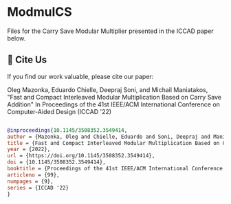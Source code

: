 # ModmulCS
Files for the Carry Save Modular Multiplier presented in the ICCAD paper below.

## 📜 Cite Us

If you find our work valuable, please cite our paper:

Oleg Mazonka, Eduardo Chielle, Deepraj Soni, and Michail Maniatakos,
"Fast and Compact Interleaved Modular Multiplication Based on Carry Save Addition"
In Proceedings of the 41st IEEE/ACM International Conference on Computer-Aided Design (ICCAD '22)

```bibtex

@inproceedings{10.1145/3508352.3549414,
author = {Mazonka, Oleg and Chielle, Eduardo and Soni, Deepraj and Maniatakos, Michail},
title = {Fast and Compact Interleaved Modular Multiplication Based on Carry Save Addition},
year = {2022},
url = {https://doi.org/10.1145/3508352.3549414},
doi = {10.1145/3508352.3549414},
booktitle = {Proceedings of the 41st IEEE/ACM International Conference on Computer-Aided Design},
articleno = {99},
numpages = {9},
series = {ICCAD '22}
}

```
